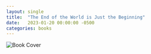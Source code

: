 ```yaml
---
layout: single
title:  "The End of the World is Just the Beginning"
date:   2023-01-20 00:00:00 -0500
categories: books
---
```


![Book Cover](/assets/images/the-end-of-the-world-is-just-the-beginning-cover.png)


